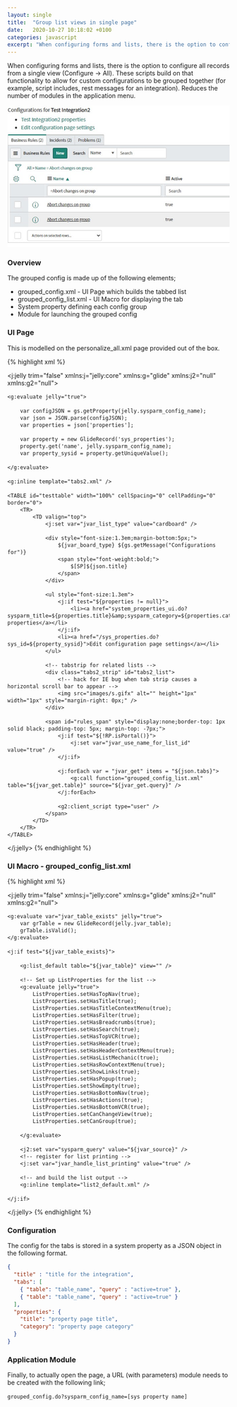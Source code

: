 ```yaml
---
layout: single
title:  "Group list views in single page"
date:   2020-10-27 10:18:02 +0100
categories: javascript
excerpt: "When configuring forms and lists, there is the option to configure all records from a single view (Configure -> All). These scripts build on that functionality to allow for custom configurations to be grouped together (for example, script includes, rest messages for an integration). Reduces the number of modules in the application menu."
---
```


When configuring forms and lists, there is the option to configure all records from a single view (Configure -> All). These scripts build on that functionality to allow for custom configurations to be grouped together (for example, script includes, rest messages for an integration). Reduces the number of modules in the application menu.

![Grouped tabs](/assets/grouped_config.jpg)

### Overview
The grouped config is made up of the following elements;

- grouped_config.xml - UI Page which builds the tabbed list
- grouped_config_list.xml - UI Macro for displaying the tab
- System property defining each config group
- Module for launching the grouped config

### UI Page
This is modelled on the personalize_all.xml page provided out of the box.

{% highlight xml %}
<?xml version="1.0" encoding="utf-8" ?>
<j:jelly trim="false" xmlns:j="jelly:core" xmlns:g="glide" xmlns:j2="null" xmlns:g2="null">
	<script>
		addLoadEvent( function() {
		var tabs = new GlideTabs2("tabs2_list", gel("rules_span"), 0, '');
		tabs.activate();
		show("rules_span");
		});
	</script>

	<g:evaluate jelly="true">

		var configJSON = gs.getProperty(jelly.sysparm_config_name);
		var json = JSON.parse(configJSON);
		var properties = json['properties'];

		var property = new GlideRecord('sys_properties');
		property.get('name', jelly.sysparm_config_name);
		var property_sysid = property.getUniqueValue();

	</g:evaluate>

	<g:inline template="tabs2.xml" />

	<TABLE id="testtable" width="100%" cellSpacing="0" cellPadding="0" border="0">
		<TR>
			<TD valign="top">
				<j:set var="jvar_list_type" value="cardboard" />

				<div style="font-size:1.3em;margin-bottom:5px;">
					${jvar_board_type} ${gs.getMessage("Configurations for")}
					<span style="font-weight:bold;">
						$[SP]${json.title}
					</span>
				</div>

				<ul style="font-size:1.3em">
					<j:if test="${properties != null}">
						<li><a href="system_properties_ui.do?sysparm_title=${properties.title}&amp;sysparm_category=${properties.category}">${json.title} properties</a></li>
					</j:if>
					<li><a href="/sys_properties.do?sys_id=${property_sysid}">Edit configuration page settings</a></li>
				</ul>

				<!-- tabstrip for related lists -->
				<div class="tabs2_strip" id="tabs2_list">
					<!-- hack for IE bug when tab strip causes a horizontal scroll bar to appear -->
					<img src="images/s.gifx" alt="" height="1px" width="1px" style="margin-right: 0px;" />
				</div>

				<span id="rules_span" style="display:none;border-top: 1px solid black; padding-top: 5px; margin-top: -7px;">
					<j:if test="${!RP.isPortal()}">
						<j:set var="jvar_use_name_for_list_id" value="true" />
					</j:if>

					<j:forEach var = "jvar_get" items = "${json.tabs}">
						<g:call function="grouped_config_list.xml" table="${jvar_get.table}" source="${jvar_get.query}" />
					</j:forEach>    

					<g2:client_script type="user" />
				</span>
			</TD>
		</TR>
	</TABLE>

</j:jelly>
{% endhighlight %}

### UI Macro - grouped_config_list.xml
{% highlight xml %}
<?xml version="1.0" encoding="utf-8" ?>
<j:jelly trim="false" xmlns:j="jelly:core" xmlns:g="glide" xmlns:j2="null" xmlns:g2="null">

	<g:evaluate var="jvar_table_exists" jelly="true">
		var grTable = new GlideRecord(jelly.jvar_table);
		grTable.isValid();
	</g:evaluate>

	<j:if test="${jvar_table_exists}">

		<g:list_default table="${jvar_table}" view="" />

		<!-- Set up ListProperties for the list -->
		<g:evaluate jelly="true">
			ListProperties.setHasTopNav(true);
			ListProperties.setHasTitle(true);
			ListProperties.setHasTitleContextMenu(true);
			ListProperties.setHasFilter(true);
			ListProperties.setHasBreadcrumbs(true);
			ListProperties.setHasSearch(true);
			ListProperties.setHasTopVCR(true);
			ListProperties.setHasHeader(true);
			ListProperties.setHasHeaderContextMenu(true);
			ListProperties.setHasListMechanic(true);
			ListProperties.setHasRowContextMenu(true);
			ListProperties.setShowLinks(true);
			ListProperties.setHasPopup(true);
			ListProperties.setShowEmpty(true);
			ListProperties.setHasBottomNav(true);
			ListProperties.setHasActions(true);
			ListProperties.setHasBottomVCR(true);
			ListProperties.setCanChangeView(true);
			ListProperties.setCanGroup(true);

		</g:evaluate>

		<j2:set var="sysparm_query" value="${jvar_source}" />
		<!-- register for list printing -->
		<j:set var="jvar_handle_list_printing" value="true" />

		<!-- and build the list output -->
		<g:inline template="list2_default.xml" />

	</j:if>

</j:jelly>
{% endhighlight %}

### Configuration
The config for the tabs is stored in a system property as a JSON object in the following format.


```json
{
  "title" : "title for the integration",
  "tabs": [
    { "table": "table_name", "query" : "active=true" },
    { "table": "table_name", "query" : "active=true" }
  ],
  "properties": {
    "title": "property page title",
    "category": "property page category"
  }
}

```

### Application Module
Finally, to actually open the page, a URL (with parameters) module needs to be created with the following link;

```grouped_config.do?sysparm_config_name=[sys property name]```
